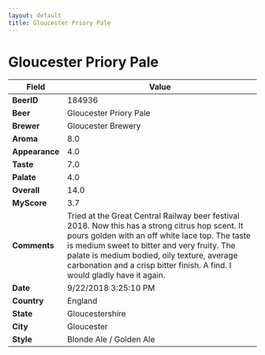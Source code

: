 ```yaml
---
layout: default
title: Gloucester Priory Pale
---
```


# Gloucester Priory Pale

| Field         | Value     |
|---------------|-----------|
| **BeerID** | 184936 |
| **Beer** | Gloucester Priory Pale |
| **Brewer** | Gloucester Brewery |
| **Aroma** | 8.0 |
| **Appearance** | 4.0 |
| **Taste** | 7.0 |
| **Palate** | 4.0 |
| **Overall** | 14.0 |
| **MyScore** | 3.7 |
| **Comments** | Tried at the Great Central Railway beer festival 2018. Now this has a strong citrus hop scent. It pours golden with an off white lace top. The taste is medium sweet to bitter and very fruity. The palate is medium bodied, oily texture, average carbonation and a crisp bitter finish. A find. I would gladly have it again. |
| **Date** | 9/22/2018 3:25:10 PM |
| **Country** | England |
| **State** | Gloucestershire |
| **City** | Gloucester |
| **Style** | Blonde Ale / Golden Ale |
